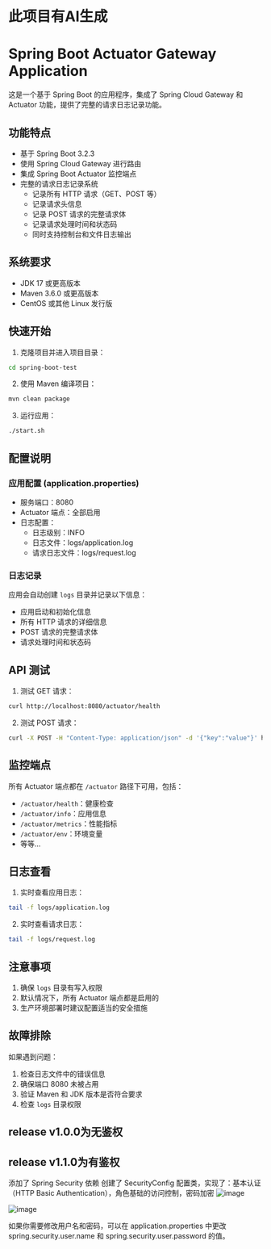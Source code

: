 # 此项目有AI生成

# Spring Boot Actuator Gateway Application

这是一个基于 Spring Boot 的应用程序，集成了 Spring Cloud Gateway 和 Actuator 功能，提供了完整的请求日志记录功能。

## 功能特点

- 基于 Spring Boot 3.2.3
- 使用 Spring Cloud Gateway 进行路由
- 集成 Spring Boot Actuator 监控端点
- 完整的请求日志记录系统
  - 记录所有 HTTP 请求（GET、POST 等）
  - 记录请求头信息
  - 记录 POST 请求的完整请求体
  - 记录请求处理时间和状态码
  - 同时支持控制台和文件日志输出

## 系统要求

- JDK 17 或更高版本
- Maven 3.6.0 或更高版本
- CentOS 或其他 Linux 发行版

## 快速开始

1. 克隆项目并进入项目目录：
```bash
cd spring-boot-test
```

2. 使用 Maven 编译项目：
```bash
mvn clean package
```

3. 运行应用：
```bash
./start.sh
```

## 配置说明

### 应用配置 (application.properties)

- 服务端口：8080
- Actuator 端点：全部启用
- 日志配置：
  - 日志级别：INFO
  - 日志文件：logs/application.log
  - 请求日志文件：logs/request.log

### 日志记录

应用会自动创建 `logs` 目录并记录以下信息：
- 应用启动和初始化信息
- 所有 HTTP 请求的详细信息
- POST 请求的完整请求体
- 请求处理时间和状态码

## API 测试

1. 测试 GET 请求：
```bash
curl http://localhost:8080/actuator/health
```

2. 测试 POST 请求：
```bash
curl -X POST -H "Content-Type: application/json" -d '{"key":"value"}' http://localhost:8080/actuator/test
```

## 监控端点

所有 Actuator 端点都在 `/actuator` 路径下可用，包括：
- `/actuator/health`：健康检查
- `/actuator/info`：应用信息
- `/actuator/metrics`：性能指标
- `/actuator/env`：环境变量
- 等等...

## 日志查看

1. 实时查看应用日志：
```bash
tail -f logs/application.log
```

2. 实时查看请求日志：
```bash
tail -f logs/request.log
```

## 注意事项

1. 确保 `logs` 目录有写入权限
2. 默认情况下，所有 Actuator 端点都是启用的
3. 生产环境部署时建议配置适当的安全措施

## 故障排除

如果遇到问题：
1. 检查日志文件中的错误信息
2. 确保端口 8080 未被占用
3. 验证 Maven 和 JDK 版本是否符合要求
4. 检查 `logs` 目录权限

## release v1.0.0为无鉴权

## release v1.1.0为有鉴权
添加了 Spring Security 依赖
创建了 SecurityConfig 配置类，实现了：基本认证（HTTP Basic Authentication），角色基础的访问控制，密码加密
![image](https://github.com/user-attachments/assets/79637df7-d1db-49b3-a893-37228f078e12)

![image](https://github.com/user-attachments/assets/48f4fe57-d26b-4064-9bbe-36cf639ec1a4)

如果你需要修改用户名和密码，可以在 application.properties 中更改 spring.security.user.name 和 spring.security.user.password 的值。
